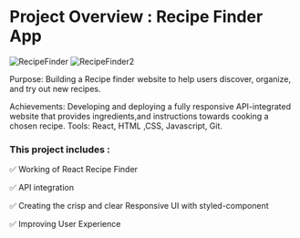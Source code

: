 # Project  Overview : Recipe Finder App
![RecipeFinder](https://github.com/Assiar1/ReactRecipeFinder/assets/115417838/eaa5adaf-8955-42da-9d63-3988807c4d01)
![RecipeFinder2](https://github.com/Assiar1/ReactRecipeFinder/assets/115417838/e397dbc2-16c0-4567-b564-5dcc35b4d284)

Purpose: Building a Recipe finder website to help users discover, organize, and try
 out new recipes. 

Achievements: Developing and deploying a fully responsive API-integrated website that provides ingredients,and instructions towards cooking a chosen recipe.
Tools: React, HTML ,CSS, Javascript, Git.


### This project includes :
✅  Working of React Recipe Finder

✅  API integration

✅  Creating the crisp and clear Responsive UI with styled-component

✅  Improving User Experience


